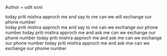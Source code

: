 Author = udit soni

today priti mishra approch me and say to me can we will exchange our phone number 
<br>
today priti mishra approch me and say to me can we exchange our phone number 
today priti mishra approch me and ask me can we exchange our phone number 
today priti mishra approch me and ask me can we exchange our phone number 
today priti mishra approch me and ask mw can we exchange our phome number
